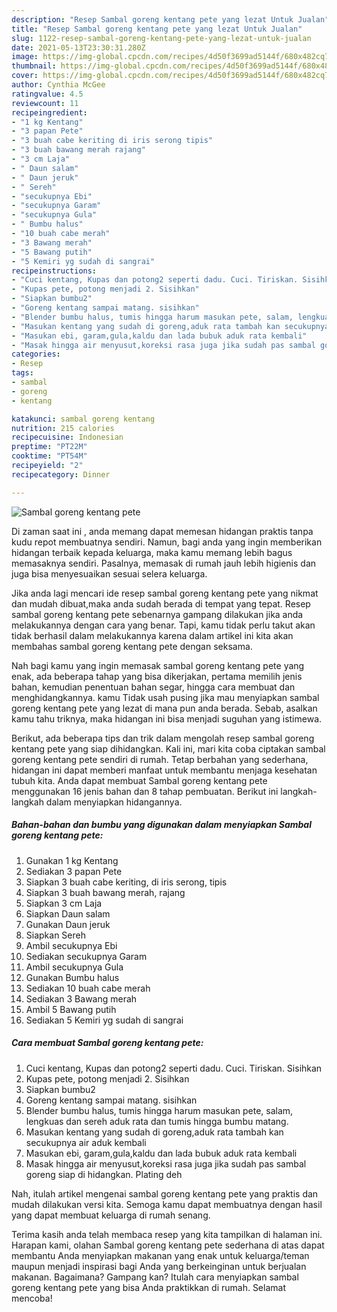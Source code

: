 ```yaml
---
description: "Resep Sambal goreng kentang pete yang lezat Untuk Jualan"
title: "Resep Sambal goreng kentang pete yang lezat Untuk Jualan"
slug: 1122-resep-sambal-goreng-kentang-pete-yang-lezat-untuk-jualan
date: 2021-05-13T23:30:31.280Z
image: https://img-global.cpcdn.com/recipes/4d50f3699ad5144f/680x482cq70/sambal-goreng-kentang-pete-foto-resep-utama.jpg
thumbnail: https://img-global.cpcdn.com/recipes/4d50f3699ad5144f/680x482cq70/sambal-goreng-kentang-pete-foto-resep-utama.jpg
cover: https://img-global.cpcdn.com/recipes/4d50f3699ad5144f/680x482cq70/sambal-goreng-kentang-pete-foto-resep-utama.jpg
author: Cynthia McGee
ratingvalue: 4.5
reviewcount: 11
recipeingredient:
- "1 kg Kentang"
- "3 papan Pete"
- "3 buah cabe keriting di iris serong tipis"
- "3 buah bawang merah rajang"
- "3 cm Laja"
- " Daun salam"
- " Daun jeruk"
- " Sereh"
- "secukupnya Ebi"
- "secukupnya Garam"
- "secukupnya Gula"
- " Bumbu halus"
- "10 buah cabe merah"
- "3 Bawang merah"
- "5 Bawang putih"
- "5 Kemiri yg sudah di sangrai"
recipeinstructions:
- "Cuci kentang, Kupas dan potong2 seperti dadu. Cuci. Tiriskan. Sisihkan"
- "Kupas pete, potong menjadi 2. Sisihkan"
- "Siapkan bumbu2"
- "Goreng kentang sampai matang. sisihkan"
- "Blender bumbu halus, tumis hingga harum masukan pete, salam, lengkuas dan sereh aduk rata dan tumis hingga bumbu matang."
- "Masukan kentang yang sudah di goreng,aduk rata tambah kan secukupnya air aduk kembali"
- "Masukan ebi, garam,gula,kaldu dan lada bubuk aduk rata kembali"
- "Masak hingga air menyusut,koreksi rasa juga jika sudah pas sambal goreng siap di hidangkan. Plating deh"
categories:
- Resep
tags:
- sambal
- goreng
- kentang

katakunci: sambal goreng kentang 
nutrition: 215 calories
recipecuisine: Indonesian
preptime: "PT22M"
cooktime: "PT54M"
recipeyield: "2"
recipecategory: Dinner

---
```



![Sambal goreng kentang pete](https://img-global.cpcdn.com/recipes/4d50f3699ad5144f/680x482cq70/sambal-goreng-kentang-pete-foto-resep-utama.jpg)

Di zaman  saat ini , anda memang dapat memesan hidangan praktis tanpa kudu repot membuatnya sendiri. Namun, bagi anda yang ingin memberikan hidangan terbaik kepada keluarga, maka kamu memang lebih bagus memasaknya sendiri. Pasalnya, memasak di rumah jauh lebih higienis dan juga bisa menyesuaikan sesuai selera keluarga.

Jika anda lagi mencari ide resep sambal goreng kentang pete yang nikmat dan mudah dibuat,maka anda sudah berada di tempat yang tepat. Resep sambal goreng kentang pete  sebenarnya gampang dilakukan jika anda melakukannya dengan cara yang benar. Tapi, kamu tidak perlu takut akan tidak berhasil dalam melakukannya 
karena dalam artikel ini kita akan membahas sambal goreng kentang pete dengan seksama.  



Nah bagi kamu yang ingin memasak sambal goreng kentang pete yang enak, ada beberapa tahap yang bisa dikerjakan, pertama memilih jenis bahan, kemudian penentuan bahan segar, hingga cara membuat dan menghidangkannya. kamu Tidak usah pusing jika mau menyiapkan sambal goreng kentang pete yang lezat di mana pun anda berada. Sebab, asalkan kamu  tahu triknya, maka hidangan ini bisa menjadi suguhan yang istimewa.

Berikut, ada beberapa tips dan trik dalam mengolah resep sambal goreng kentang pete yang siap dihidangkan. Kali ini, mari kita coba ciptakan sambal goreng kentang pete sendiri di rumah. Tetap berbahan yang sederhana, hidangan ini dapat memberi manfaat untuk membantu menjaga kesehatan tubuh kita. Anda dapat membuat Sambal goreng kentang pete menggunakan 16 jenis bahan dan 8 tahap pembuatan. Berikut ini langkah-langkah dalam menyiapkan hidangannya.

<!--inarticleads1-->

##### Bahan-bahan dan bumbu yang digunakan dalam menyiapkan Sambal goreng kentang pete:

1. Gunakan 1 kg Kentang
1. Sediakan 3 papan Pete
1. Siapkan 3 buah cabe keriting, di iris serong, tipis
1. Siapkan 3 buah bawang merah, rajang
1. Siapkan 3 cm Laja
1. Siapkan  Daun salam
1. Gunakan  Daun jeruk
1. Siapkan  Sereh
1. Ambil secukupnya Ebi
1. Sediakan secukupnya Garam
1. Ambil secukupnya Gula
1. Gunakan  Bumbu halus
1. Sediakan 10 buah cabe merah
1. Sediakan 3 Bawang merah
1. Ambil 5 Bawang putih
1. Sediakan 5 Kemiri yg sudah di sangrai




<!--inarticleads2-->

##### Cara membuat Sambal goreng kentang pete:

1. Cuci kentang, Kupas dan potong2 seperti dadu. Cuci. Tiriskan. Sisihkan
1. Kupas pete, potong menjadi 2. Sisihkan
1. Siapkan bumbu2
1. Goreng kentang sampai matang. sisihkan
1. Blender bumbu halus, tumis hingga harum masukan pete, salam, lengkuas dan sereh aduk rata dan tumis hingga bumbu matang.
1. Masukan kentang yang sudah di goreng,aduk rata tambah kan secukupnya air aduk kembali
1. Masukan ebi, garam,gula,kaldu dan lada bubuk aduk rata kembali
1. Masak hingga air menyusut,koreksi rasa juga jika sudah pas sambal goreng siap di hidangkan. Plating deh




Nah, itulah artikel mengenai  sambal goreng kentang pete  yang praktis dan mudah dilakukan versi kita. Semoga kamu dapat membuatnya dengan hasil yang dapat membuat keluarga di rumah senang. 

Terima kasih anda telah membaca resep yang kita tampilkan di halaman ini. Harapan kami, olahan  Sambal goreng kentang pete sederhana di atas dapat membantu Anda menyiapkan makanan yang enak untuk keluarga/teman maupun menjadi inspirasi bagi Anda yang berkeinginan untuk berjualan makanan. Bagaimana? Gampang kan? Itulah cara menyiapkan sambal goreng kentang pete yang bisa Anda praktikkan di rumah. Selamat mencoba!

